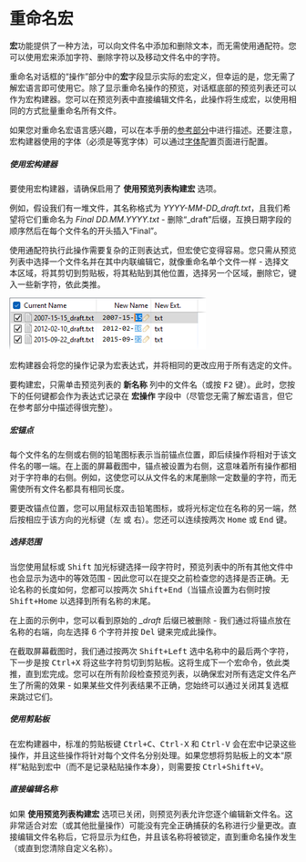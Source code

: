# 重命名宏

**宏**功能提供了一种方法，可以向文件名中添加和删除文本，而无需使用通配符。您可以使用宏来添加字符、删除字符以及移动文件名中的字符。

重命名对话框的“操作”部分中的**宏**字段显示实际的宏定义，但幸运的是，您无需了解宏语言即可使用它。除了显示重命名操作的预览，对话框底部的预览列表还可以作为宏构建器。您可以在预览列表中直接编辑文件名，此操作将生成宏，以使用相同的方式批量重命名所有文件。

如果您对重命名宏语言感兴趣，可以在本手册的[参考部分](/Manual/reference/rename_macro_language.zh.md)中进行描述。还要注意，宏构建器使用的字体（必须是等宽字体）可以通过[字体](/Manual/preferences/preferences_categories/colors_and_fonts/fonts.zh.md)配置页面进行配置。

##### 使用宏构建器

要使用宏构建器，请确保启用了 **使用预览列表构建宏** 选项。

例如，假设我们有一堆文件，其名称格式为 *YYYY-MM-DD_draft.txt*，且我们希望将它们重命名为 *Final DD.MM.YYYY.txt* - 删除“\_draft”后缀，互换日期字段的顺序然后在每个文件名的开头插入“Final”。

使用通配符执行此操作需要复杂的正则表达式，但宏使它变得容易。您只需从预览列表中选择一个文件名并在其中内联编辑它，就像重命名单个文件一样 - 选择文本区域，将其剪切到剪贴板，将其粘贴到其他位置，选择另一个区域，删除它，键入一些新字符，依此类推。

![宏构建器](/Manual/images/media/13/rename_macro_builder.png)

宏构建器会将您的操作记录为宏表达式，并将相同的更改应用于所有选定的文件。

要构建宏，只需单击预览列表的 **新名称** 列中的文件名（或按 <kbd>F2</kbd> 键）。此时，您按下的任何键都会作为表达式记录在 **宏操作** 字段中（尽管您无需了解宏语言，但它在参考部分中描述得很完整）。

##### 宏锚点

每个文件名的左侧或右侧的铅笔图标表示当前锚点位置，即后续操作将相对于该文件名的哪一端。在上面的屏幕截图中，锚点被设置为右侧，这意味着所有操作都相对于字符串的右侧。例如，这使您可以从文件名的末尾删除一定数量的字符，而无需使所有文件名都具有相同长度。

要更改锚点位置，您可以用鼠标双击铅笔图标，或将光标定位在名称的另一端，然后按相应于该方向的光标键（<kbd>左</kbd> 或 <kbd>右</kbd>）。您还可以连续按两次 <kbd>Home</kbd> 或 <kbd>End</kbd> 键。

##### 选择范围

当您使用鼠标或 <kbd>Shift</kbd> 加光标键选择一段字符时，预览列表中的所有其他文件中也会显示为选中的等效范围 - 因此您可以在提交之前检查您的选择是否正确。无论名称的长度如何，您都可以按两次 <kbd>Shift+End</kbd>（当锚点设置为右侧时按 <kbd>Shift+Home</kbd> 以选择到所有名称的末尾。

在上面的示例中，您可以看到原始的 *\_draft* 后缀已被删除 - 我们通过将锚点放在名称的右端，向左选择 6 个字符并按 <kbd>Del</kbd> 键来完成此操作。

在截取屏幕截图时，我们通过按两次 <kbd>Shift+Left</kbd> 选中名称中的最后两个字符，下一步是按 <kbd>Ctrl+X</kbd> 将这些字符剪切到剪贴板。这将生成下一个宏命令，依此类推，直到宏完成。您可以在所有阶段检查预览列表，以确保宏对所有选定文件名产生了所需的效果 - 如果某些文件列表结果不正确，您始终可以通过关闭其复选框来跳过它们。

##### 使用剪贴板

在宏构建器中，标准的剪贴板键 <kbd>Ctrl+C</kbd>、<kbd>Ctrl-X</kbd> 和 <kbd>Ctrl-V</kbd> 会在宏中记录这些操作，并且这些操作将针对每个文件名分别处理。如果您想将剪贴板上的文本“原样”粘贴到宏中（而不是记录粘贴操作本身），则需要按 <kbd>Ctrl+Shift+V</kbd>。

##### 直接编辑名称

如果 **使用预览列表构建宏** 选项已关闭，则预览列表允许您逐个编辑新文件名。这非常适合对宏（或其他批量操作）可能没有完全正确捕获的名称进行少量更改。直接编辑文件名称后，它将显示为红色，并且该名称将被锁定，直到重命名操作发生（或直到您清除自定义名称）。